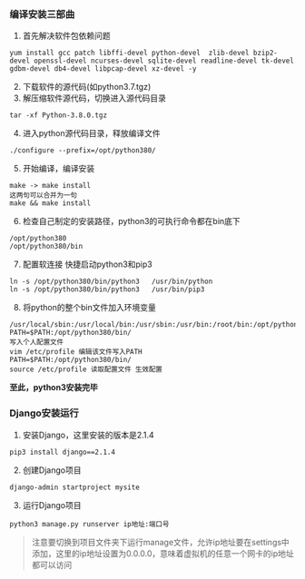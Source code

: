 ### 编译安装三部曲
1. 首先解决软件包依赖问题
```
yum install gcc patch libffi-devel python-devel  zlib-devel bzip2-devel openssl-devel ncurses-devel sqlite-devel readline-devel tk-devel gdbm-devel db4-devel libpcap-devel xz-devel -y
```
2. 下载软件的源代码(如python3.7.tgz)
3. 解压缩软件源代码，切换进入源代码目录
```
tar -xf Python-3.8.0.tgz
```
4. 进入python源代码目录，释放编译文件
```
./configure --prefix=/opt/python380/
```
5. 开始编译，编译安装
```
make -> make install
这两句可以合并为一句
make && make install
```
6. 检查自己制定的安装路径，python3的可执行命令都在bin底下
```
/opt/python380
/opt/python380/bin
```
7. 配置软连接 快捷启动python3和pip3
```
ln -s /opt/python380/bin/python3   /usr/bin/python
ln -s /opt/python380/bin/python3   /usr/bin/pip3
```
8. 将python的整个bin文件加入环境变量
```
/usr/local/sbin:/usr/local/bin:/usr/sbin:/usr/bin:/root/bin:/opt/python380/bin
PATH=$PATH:/opt/python380/bin/
写入个人配置文件
vim /etc/profile 编辑该文件写入PATH
PATH=$PATH:/opt/python380/bin/
source /etc/profile 读取配置文件 生效配置
```
**至此，python3安装完毕**

### Django安装运行
1. 安装Django，这里安装的版本是2.1.4
```
pip3 install django==2.1.4
```
2. 创建Django项目
```
django-admin startproject mysite
```
3. 运行Django项目
```
python3 manage.py runserver ip地址:端口号
```
> 注意要切换到项目文件夹下运行manage文件，允许ip地址要在settings中添加，这里的ip地址设置为0.0.0.0，意味着虚拟机的任意一个网卡的ip地址都可以访问